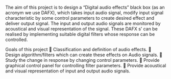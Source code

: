 The aim of this project is to design a “Digital audio effects” black box (as an
acronym we use DAFX), which takes input audio signal, modify input signal
characteristic by some control parameters to create desired effect and deliver output
signal. The input and output audio signals are monitored by acoustical and visual
representation of the signal. These DAFX s’ can be realised by implementing
suitable digital filters whose response can be controlled.


Goals of this project
 Classification and definition of audio effects.
 Design algorithm/filters which can create these effects on Audio signals.
 Study the change in response by changing control parameters.
 Provide graphical control panel for controlling filter parameters.
 Provide acoustical and visual representation of input and output audio signals.
